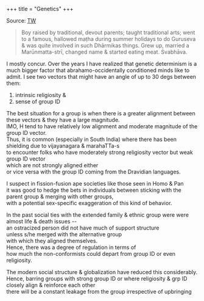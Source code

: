 +++
title = "Genetics"
+++

Source: [TW](https://threadreaderapp.com/thread/1719546040758460616.html)

> Boy raised by traditional, devout parents; taught traditional arts; went to a famous, hallowed maṭha during summer holidays to do Guruseva & was quite involved in such Dhārmikas things. Grew up, married a Marūnmatta-strī, changed name & started eating meat. Svabhāva.

I mostly concur. Over the years I have realized that genetic determinism is a much bigger factor that abrahamo-occidentally conditioned minds like to admit. I see two vectors that might have an angle of up to 30 degs between them: 

1. intrinsic religiosity &  
2. sense of group ID

The best situation for a group is when there is a greater alignment between these vectors & they have a large magnitude.  
IMO, H tend to have relatively low alignment and moderate magnitude of the group ID vector.  
Thus, it is common (especially in South India) where there has been shielding due to vijayanagara & marahaTTa-s  
to encounter folks who have moderately strong religiosity vector but weak group ID vector  
which are not strongly aligned either  
or vice versa with the group ID coming from the Dravidian languages.  

I suspect in fission-fusion ape societies like those seen in Homo & Pan  
it was good to hedge the bets in individuals between sticking with the parent group & merging with other groups,  
with a potential sex-specific exaggeration of this kind of behavior.  

In the past social ties with the extended family & ethnic group were were almost life & death issues --  
an ostracized person did not have much of support structure  
unless s/he merged with the alternative group  
with which they aligned themselves.  
Hence, there was a degree of regulation in terms of  
how much the non-conformists could depart from group ID or even religiosity. 

The modern social structure & globalization have reduced this considerably.  
Hence, barring groups with strong group ID or where religiosity & grp ID closely align & reinforce each other  
there will be a constant leakage from the group irrespective of upbringing 
